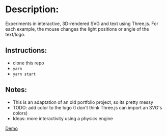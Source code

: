 # Description:
Experiments in interactive, 3D-rendered SVG and text using Three.js. For each example, the mouse
changes the light positions or angle of the text/logo.

## Instructions:
- clone this repo
- `yarn`
- `yarn start`

## Notes:
- This is an adaptation of an old portfolio project, so its pretty messy
- TODO: add color to the logo (I don't think Three.js can import an SVG's colors)
- Ideas: more interactivity using a physics engine


[Demo](http://threejs-logo-demo.s3-website-us-west-1.amazonaws.com/)
